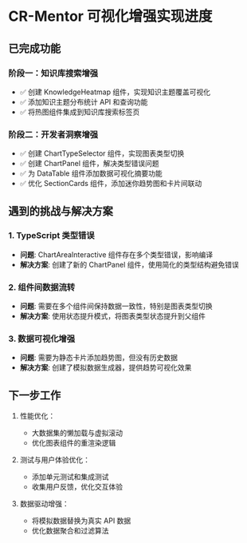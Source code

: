 # CR-Mentor 可视化增强实现进度

## 已完成功能

### 阶段一：知识库搜索增强

- ✅ 创建 KnowledgeHeatmap 组件，实现知识主题覆盖可视化
- ✅ 添加知识主题分布统计 API 和查询功能
- ✅ 将热图组件集成到知识库搜索标签页

### 阶段二：开发者洞察增强

- ✅ 创建 ChartTypeSelector 组件，实现图表类型切换
- ✅ 创建 ChartPanel 组件，解决类型错误问题
- ✅ 为 DataTable 组件添加数据可视化摘要功能
- ✅ 优化 SectionCards 组件，添加迷你趋势图和卡片间联动

## 遇到的挑战与解决方案

### 1. TypeScript 类型错误

- **问题**: ChartAreaInteractive 组件存在多个类型错误，影响编译
- **解决方案**: 创建了新的 ChartPanel 组件，使用简化的类型结构避免错误

### 2. 组件间数据流转

- **问题**: 需要在多个组件间保持数据一致性，特别是图表类型切换
- **解决方案**: 使用状态提升模式，将图表类型状态提升到父组件

### 3. 数据可视化增强

- **问题**: 需要为静态卡片添加趋势图，但没有历史数据
- **解决方案**: 创建了模拟数据生成器，提供趋势可视化效果

## 下一步工作

1. 性能优化：

   - 大数据集的懒加载与虚拟滚动
   - 优化图表组件的重渲染逻辑

2. 测试与用户体验优化：

   - 添加单元测试和集成测试
   - 收集用户反馈，优化交互体验

3. 数据驱动增强：
   - 将模拟数据替换为真实 API 数据
   - 优化数据聚合和过滤算法
